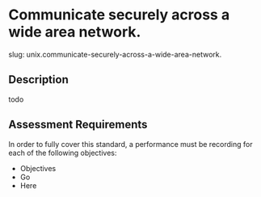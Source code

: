 
# Communicate securely across a wide area network.

slug: unix.communicate-securely-across-a-wide-area-network.

## Description
todo

## Assessment Requirements
In order to fully cover this standard, a performance must be recording for each of the following objectives:

- Objectives
- Go
- Here

          